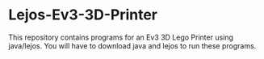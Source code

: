 # Lejos-Ev3-3D-Printer
  This repository contains programs for an Ev3 3D Lego Printer using java/lejos. You will have to download java and lejos to run these programs.
